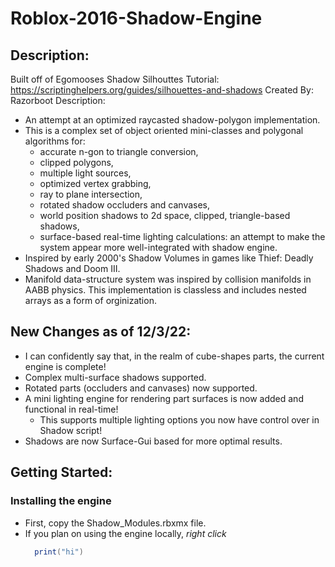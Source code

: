 # Roblox-2016-Shadow-Engine

## Description:
Built off of Egomooses Shadow Silhouttes Tutorial: https://scriptinghelpers.org/guides/silhouettes-and-shadows
Created By: Razorboot
Description: 
  * An attempt at an optimized raycasted shadow-polygon implementation. 
  * This is a complex set of object oriented mini-classes and polygonal algorithms for:
    * accurate n-gon to triangle conversion,
    * clipped polygons,
    * multiple light sources,
    * optimized vertex grabbing,
    * ray to plane intersection,
    * rotated shadow occluders and canvases,
    * world position shadows to 2d space, clipped, triangle-based shadows,
    * surface-based real-time lighting calculations:
      an attempt to make the system appear more well-integrated with shadow engine.
  * Inspired by early 2000's Shadow Volumes in games like Thief: Deadly Shadows and Doom III.
  * Manifold data-structure system was inspired by collision manifolds in AABB physics.
      This implementation is classless and includes nested arrays as a form of orginization.

## New Changes as of 12/3/22:
  * I can confidently say that, in the realm of cube-shapes parts, the current engine is complete!
  * Complex multi-surface shadows supported.
  * Rotated parts (occluders and canvases) now supported.
  * A mini lighting engine for rendering part surfaces is now added and functional in real-time!
    * This supports multiple lighting options you now have control over in Shadow script!
  * Shadows are now Surface-Gui based for more optimal results.


## Getting Started:
  ### Installing the engine
  * First, copy the Shadow_Modules.rbxmx file.
  * If you plan on using the engine locally, *right click*
    ```lua
      print("hi")
    ```